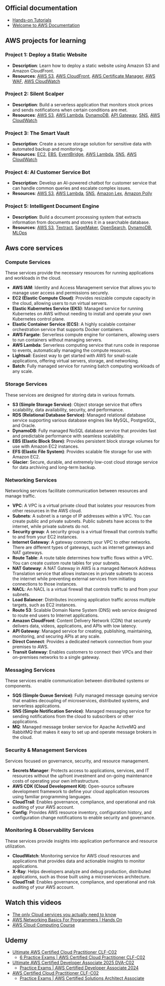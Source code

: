 ## Official documentation

- [Hands-on Tutorials](https://aws.amazon.com/getting-started/hands-on)
- [Welcome to AWS Documentation](https://docs.aws.amazon.com/)



## AWS projects for learning

### Project 1: Deploy a Static Website
- **Description**: Learn how to deploy a static website using Amazon S3 and Amazon CloudFront.
- **Resources**: [AWS S3](https://aws.amazon.com/s3/), [AWS CloudFront](https://aws.amazon.com/cloudfront/), [AWS Certificate Manager](https://aws.amazon.com/certificate-manager/), [AWS WAF](https://aws.amazon.com/waf/), [AWS CloudWatch](https://aws.amazon.com/cloudwatch/)

### Project 2: Silent Scalper
- **Description**: Build a serverless application that monitors stock prices and sends notifications when certain conditions are met.
- **Resources**: [AWS S3](https://aws.amazon.com/s3/), [AWS Lambda](https://aws.amazon.com/lambda/), [DynamoDB](https://aws.amazon.com/dynamodb/), [API Gateway](https://aws.amazon.com/api-gateway/), [SNS](https://aws.amazon.com/sns/), [AWS CloudWatch](https://aws.amazon.com/cloudwatch/)

### Project 3: The Smart Vault
- **Description**: Create a secure storage solution for sensitive data with automated backup and monitoring.
- **Resources**: [EC2](https://aws.amazon.com/ec2/), [EBS](https://aws.amazon.com/ebs/), [EventBridge](https://aws.amazon.com/eventbridge/), [AWS Lambda](https://aws.amazon.com/lambda/), [SNS](https://aws.amazon.com/sns/), [AWS CloudWatch](https://aws.amazon.com/cloudwatch/)

### Project 4: AI Customer Service Bot
- **Description**: Develop an AI-powered chatbot for customer service that can handle common queries and escalate complex issues.
- **Resources**: [AWS S3](https://aws.amazon.com/s3/), [AWS Lambda](https://aws.amazon.com/lambda/), [SNS](https://aws.amazon.com/sns/), [Amazon Lex](https://aws.amazon.com/lex/), [Amazon Polly](https://aws.amazon.com/polly/)

### Project 5: Intelligent Document Engine
- **Description**: Build a document processing system that extracts information from documents and stores it in a searchable database.
- **Resources**: [AWS S3](https://aws.amazon.com/s3/), [Textract](https://aws.amazon.com/textract/), [SageMaker](https://aws.amazon.com/sagemaker/), [OpenSearch](https://aws.amazon.com/opensearch-service/), [DynamoDB](https://aws.amazon.com/dynamodb/), [MLOps](https://aws.amazon.com/mlops/)



## Aws core services

### Compute Services
These services provide the necessary resources for running applications and workloads in the cloud.

   - **AWS IAM**: Identity and Access Management service that allows you to manage user access and permissions securely.
   - **EC2 (Elastic Compute Cloud)**: Provides resizable compute capacity in the cloud, allowing users to run virtual servers.
   - **Elastic Kubernetes Service (EKS)**: Managed service for running Kubernetes on AWS without needing to install and operate your own Kubernetes control plane.
   - **Elastic Container Service (ECS)**: A highly scalable container orchestration service that supports Docker containers.
   - **AWS Fargate**: Serverless compute engine for containers, allowing users to run containers without managing servers.
   - **AWS Lambda**: Serverless computing service that runs code in response to events, automatically managing the compute resources.
   - **Lightsail**: Easiest way to get started with AWS for small-scale applications, offering virtual servers, storage, and networking.
   - **Batch**: Fully managed service for running batch computing workloads of any scale.

### Storage Services
These services are designed for storing data in various formats.

   - **S3 (Simple Storage Service)**: Object storage service that offers scalability, data availability, security, and performance.
   - **RDS (Relational Database Service)**: Managed relational database service supporting various database engines like MySQL, PostgreSQL, and Oracle.
   - **DynamoDB**: Fully managed NoSQL database service that provides fast and predictable performance with seamless scalability.
   - **EBS (Elastic Block Store)**: Provides persistent block storage volumes for use with Amazon EC2 instances.
   - **EFS (Elastic File System)**: Provides scalable file storage for use with Amazon EC2.
   - **Glacier**: Secure, durable, and extremely low-cost cloud storage service for data archiving and long-term backup.

### Networking Services
Networking services facilitate communication between resources and manage traffic.

   - **VPC**: A VPC is a virtual private cloud that isolates your resources from other resources in the AWS cloud.
   - **Subnets**: A subnet is a range of IP addresses within a VPC. You can create public and private subnets. Public subnets have access to the internet, while private subnets do not.
   - **Security group**: A security group is a virtual firewall that controls traffic to and from your EC2 instances.
   - **Internet Gateway**: A gateway connects your VPC to other networks. There are different types of gateways, such as internet gateways and NAT gateways.
   - **Route Table**: A route table determines how traffic flows within a VPC. You can create custom route tables for your subnets.
   - **NAT Gateway**: A NAT Gateway in AWS is a managed Network Address Translation service that allows instances in private subnets to access the internet while preventing external services from initiating connections to those instances.
   - **NACL**: An NACL is a virtual firewall that controls traffic to and from your subnets.
   - **Load Balancer**: Distributes incoming application traffic across multiple targets, such as EC2 instances.
   - **Route 53**: Scalable Domain Name System (DNS) web service designed to route end users to Internet applications.
   - **Amazon CloudFront**: Content Delivery Network (CDN) that securely delivers data, videos, applications, and APIs with low latency.
   - **API Gateway**: Managed service for creating, publishing, maintaining, monitoring, and securing APIs at any scale.
   - **Direct Connect**: Provides a dedicated network connection from your premises to AWS.
   - **Transit Gateway**: Enables customers to connect their VPCs and their on-premises networks to a single gateway.

### Messaging Services
These services enable communication between distributed systems or components.

   - **SQS (Simple Queue Service)**: Fully managed message queuing service that enables decoupling of microservices, distributed systems, and serverless applications.
   - **SNS (Simple Notification Service)**: Managed messaging service for sending notifications from the cloud to subscribers or other applications.
   - **MQ**: Managed message broker service for Apache ActiveMQ and RabbitMQ that makes it easy to set up and operate message brokers in the cloud.

### Security & Management Services
Services focused on governance, security, and resource management.

   - **Secrets Manager**: Protects access to applications, services, and IT resources without the upfront investment and on-going maintenance costs of operating your own infrastructure.
   - **AWS CDK (Cloud Development Kit)**: Open-source software development framework to define your cloud application resources using familiar programming languages.
   - **CloudTrail**: Enables governance, compliance, and operational and risk auditing of your AWS account.
   - **Config**: Provides AWS resource inventory, configuration history, and configuration change notifications to enable security and governance.

### Monitoring & Observability Services
These services provide insights into application performance and resource utilization.

   - **CloudWatch**: Monitoring service for AWS cloud resources and applications that provides data and actionable insights to monitor applications.
   - **X-Ray**: Helps developers analyze and debug production, distributed applications, such as those built using a microservices architecture.
   - **CloudTrail**: Enables governance, compliance, and operational and risk auditing of your AWS account.



## Watch this videos
- [The only Cloud services you actually need to know](https://www.youtube.com/watch?v=gcfB8iIPtbY)
- [AWS Networking Basics For Programmers | Hands On](https://www.youtube.com/watch?v=2doSoMN2xvI)
- [AWS Cloud Computing Course](https://www.youtube.com/playlist?list=PL0X6fGhFFNTcU-_MCPe9dkH6sqmgfhy_M)


## Udemy
- [Ultimate AWS Certified Cloud Practitioner CLF-C02](https://www.udemy.com/course/aws-certified-cloud-practitioner-new)
    - [6 Practice Exams | AWS Certified Cloud Practitioner CLF-C02](https://www.udemy.com/course/practice-exams-aws-certified-cloud-practitioner/?_gl=1*1asmfb2*_ga*MTYyODg0OTc2Ni4xNzM5NTU1MzE1*_ga_6GZZTGGX7H*MTczOTU1NTMxNC4xLjEuMTczOTU1NTQ3NC4zNi4wLjA.&couponCode=FEB_25_GET_STARTED)
- [Ultimate AWS Certified Developer Associate 2025 DVA-C02](https://udemy.com/course/aws-certified-developer-associate-dva-c01)
    - [Practice Exams | AWS Certified Developer Associate 2024](https://www.udemy.com/course/aws-certified-developer-associate-practice-tests-dva-c01/?_gl=1*1mu0o3w*_ga*MTYyODg0OTc2Ni4xNzM5NTU1MzE1*_ga_6GZZTGGX7H*MTczOTU1NTMxNC4xLjEuMTczOTU1NTgwOS42MC4wLjA.&couponCode=FEB_25_GET_STARTED)
- [AWS Certified Cloud Practitioner CLF-C02](https://www.udemy.com/course/practice-exams-aws-certified-cloud-practitioner)
    - [Practice Exams | AWS Certified Solutions Architect Associate](https://www.udemy.com/course/practice-exams-aws-certified-solutions-architect-associate/?_gl=1*1rnmkl5*_ga*MTYyODg0OTc2Ni4xNzM5NTU1MzE1*_ga_6GZZTGGX7H*MTczOTU1NTMxNC4xLjAuMTczOTU1NTMxNC42MC4wLjA.&couponCode=FEB_25_GET_STARTED)

